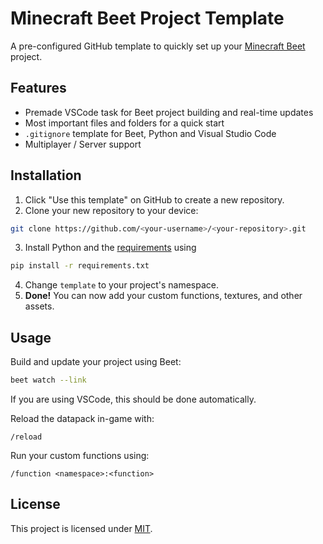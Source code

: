 # Minecraft Beet Project Template

A pre-configured GitHub template to quickly set up your [Minecraft Beet](https://www.github.com/mcbeet/beet) project.

## Features

- Premade VSCode task for Beet project building and real-time updates
- Most important files and folders for a quick start
- `.gitignore` template for Beet, Python and Visual Studio Code
- Multiplayer / Server support

## Installation

1. Click "Use this template" on GitHub to create a new repository.
2. Clone your new repository to your device:

```sh
git clone https://github.com/<your-username>/<your-repository>.git
```

3. Install Python and the [requirements](requirements.txt) using

```sh
pip install -r requirements.txt
```

4. Change `template` to your project's namespace.
5. **Done!** You can now add your custom functions, textures, and other assets.

## Usage

Build and update your project using Beet:

```sh
beet watch --link
```

If you are using VSCode, this should be done automatically.

Reload the datapack in-game with:

```mcfunction
/reload
```

Run your custom functions using:

```mcfunction
/function <namespace>:<function>
```

## License
This project is licensed under [MIT](LICENSE).
